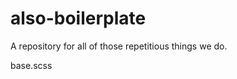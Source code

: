 also-boilerplate
================

A repository for all of those repetitious things we do.

base.scss

